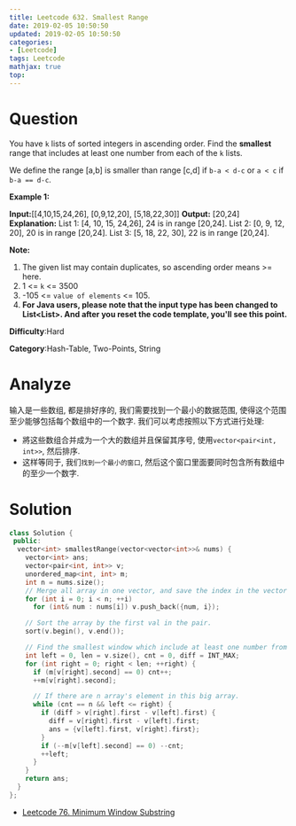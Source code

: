 ```yaml
---
title: Leetcode 632. Smallest Range
date: 2019-02-05 10:50:50
updated: 2019-02-05 10:50:50
categories: 
- [Leetcode]
tags: Leetcode
mathjax: true
top:
---
```


# Question

You have  `k`  lists of sorted integers in ascending order. Find the  **smallest**  range that includes at least one number from each of the  `k`  lists.

We define the range [a,b] is smaller than range [c,d] if  `b-a < d-c`  or  `a < c`  if  `b-a == d-c`.

**Example 1:**  

**Input:**[[4,10,15,24,26], [0,9,12,20], [5,18,22,30]]
**Output:** [20,24]
**Explanation:** 
List 1: [4, 10, 15, 24,26], 24 is in range [20,24].
List 2: [0, 9, 12, 20], 20 is in range [20,24].
List 3: [5, 18, 22, 30], 22 is in range [20,24].

**Note:**  

1. The given list may contain duplicates, so ascending order means >= here.
2. 1 <=  `k`  <= 3500
3. -105  <=  `value of elements`  <= 105.
4. **For Java users, please note that the input type has been changed to List<List<Integer>>. And after you reset the code template, you'll see this point.**

**Difficulty**:Hard

**Category**:Hash-Table, Two-Points, String

<!-- more -->

# Analyze

输入是一些数组, 都是排好序的, 我们需要找到一个最小的数据范围, 使得这个范围至少能够包括每个数组中的一个数字. 我们可以考虑按照以下方式进行处理:

* 將这些数组合并成为一个大的数组并且保留其序号, 使用`vector<pair<int, int>>`, 然后排序.
* 这样等同于, 我们`找到一个最小的窗口`, 然后这个窗口里面要同时包含所有数组中的至少一个数字.

# Solution

```cpp
class Solution {
 public:
  vector<int> smallestRange(vector<vector<int>>& nums) {
    vector<int> ans;
    vector<pair<int, int>> v;
    unordered_map<int, int> m;
    int n = nums.size();
    // Merge all array in one vector, and save the index in the vector
    for (int i = 0; i < n; ++i)
      for (int& num : nums[i]) v.push_back({num, i});

    // Sort the array by the first val in the pair.
    sort(v.begin(), v.end());

    // Find the smallest window which include at least one number from each array.
    int left = 0, len = v.size(), cnt = 0, diff = INT_MAX;
    for (int right = 0; right < len; ++right) {
      if (m[v[right].second] == 0) cnt++;
      ++m[v[right].second];

      // If there are n array's element in this big array.
      while (cnt == n && left <= right) {
        if (diff > v[right].first - v[left].first) {
          diff = v[right].first - v[left].first;
          ans = {v[left].first, v[right].first};
        }
        if (--m[v[left].second] == 0) --cnt;
        ++left;
      }
    }
    return ans;
  }
};
```

* [Leetcode 76. Minimum Window Substring](./Leetcode-76-Minimum-Window-Substring/)